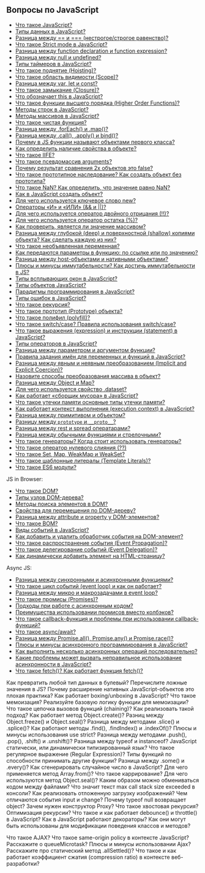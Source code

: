 ## Вопросы по JavaScript

- [Что такое JavaScript?](1.md)
- [Типы данных в JavaScript?](2.md)
- [Разница между == и === (нестрогое/строгое равенство)?](3.md)
- [Что такое Strict mode в JavaScript?](4.md)
- [Разница между function declaration и function expression?](5.md)
- [Разница между null и undefined?](6.md)
- [Типы таймеров в JavaScript?](7.md)
- [Что такое поднятие (Hoisting)?](8.md)
- [Что такое область видимости (Scope)?](9.md)
- [Разница между var, let и const?](10.md)
- [Что такое замыкание (Closure)?](11.md)
- [Что обозначает this в JavaScript?](12.md)
- [Что такое функции высшего порядка (Higher Order Functions)?](13.md)
- [Методы строк в JavaScript?](14.md)
- [Методы массивов в JavaScript?](15.md)
- [Что такое чистая функция?](16.md)
- [Разница между .forEach() и .map()?](17.md)
- [Разница между .call(), .apply() и bind()?](18.md)
- [Почему в JS функции называют объектами первого класса?](19.md)
- [Как определить наличие свойства в объекте?](20.md)
- [Что такое IIFE?](21.md)
- [Что такое псевдомассив arguments?](22.md)
- [Почему результат сравнения 2х объектов это false?](23.md)
- [Что такое прототипное наследование? Как создать объект без прототипа?](24.md)
- [Что такое NaN? Как определить, что значение равно NaN?](25.md)
- [Как в JavaScript создать объект?](26.md)
- [Для чего используется ключевое слово new?](27.md)
- [Операторы «И» и «ИЛИ» (&& и ||)?](28.md)
- [Для чего используется оператор двойного отрицания (!!)?](29.md)
- [Для чего используется оператор остатка (%)?](30.md)
- [Как проверить, является ли значение массивом?](31.md)
- [Разница между глубокой (deep) и поверхностной (shallow) копиями объекта? Как сделать каждую из них?](32.md)
- [Что такое необъявленная переменная?](33.md)
- [Как передаются параметры в функцию: по ссылке или по значению?](34.md)
- [Разница между host-объектами и нативными объектами?](35.md)
- [Плюсы и минусы иммутабельности? Как достичь иммутабельности в JS?](36.md)
- [Типы всплывающих окон в JavaScript?](37.md)
- [Типы объектов JavaScript?](38.md)
- [Парадигмы программирования в JavaScript?](39.md)
- [Типы ошибок в JavaScript?](40.md)
- [Что такое рекурсия?](41.md)
- [Что такое прототип (Prototype) объекта?](42.md)
- [Что такое полифил (polyfill)?](43.md)
- [Что такое switch/case? Правила использования switch/case?](44.md)
- [Что такое выражения (expression) и инструкции (statement) в JavaScript?](45.md)
- [Типы операторов в JavaScript?](46.md)
- [Разница между параметром и аргументом функции?](47.md)
- [Правила задания имён для переменных и функций в JavaScript?](48.md)
- [Разница между явным и неявным преобразованием (Implicit and Explicit Coercion)?](49.md)
- [Назовите способы преобразования массива в объект?](50.md)
- [Разница между Object и Map?](51.md)
- [Для чего используется свойство .dataset?](52.md)
- [Как работает «сборщик мусора» в JavaScript?](53.md)
- [Что такое утечки памяти основные типы утечки памяти?](54.md)
- [Как работает контекст выполнения (execution context) в JavaScript?](55.md)
- [Разница между примитивом и объектом?](56.md)
- [Разницу между `prototype` и `__proto__`?](81.md)
- [Разница между rest и spread оператарами?](82.md)
- [Разница между обычными функциями и стрелочными?](83.md)
- [Что такое генераторы? Когда стоит использовать генераторы?](84.md)
- [Что такое оператор нулевого слияния (??)](85.md)
- [Что такое Set, Map, WeakMap и WeakSet?](86.md)
- [Что такое шаблонные литералы (Template Literals)?](87.md)
- [Что такое ES6 модули?](88.md)

JS in Browser:
- [Что такое DOM?](57.md)
- [Типы узлов DOM-дерева?](58.md)
- [Методы поиска элементов в DOM?](59.md)
- [Свойства для перемещения по DOM-дереву?](60.md)
- [Разница между attribute и property у DOM-элементов?](61.md)
- [Что такое BOM?](62.md)
- [Виды событий в JavaScript?](63.md)
- [Как добавить и удалить обработчик события на DOM-элемент?](64.md)
- [Что такое распространение события (Event Propagation)?](65.md)
- [Что такое делегирование событий (Event Delegation)?](66.md)
- [Как динамически добавить элемент на HTML-страницу?](67.md)

Async JS:
- [Разница между синхронными и асинхронными функциями?](68.md)
- [Что такое цикл событий (event loop) и как он работает?](69.md)
- [Разница между микро и макрозадачами в event loop?](70.md)
- [Что такое промисы (Promises)?](71.md)
- [Подходы при работе с асинхронным кодом?](72.md)
- [Преимущества использовании промисов вместо колбэков?](73.md)
- [Что такое  callback-функция и проблемы при использовании callback-функций?](74.md)
- [Что такое async/await?](75.md)
- [Разница между Promise.all(), Promise.any() и Promise.race()?](76.md)
- [Плюсы и минусы асинхронного программирования в JavaScript?](77.md)
- [Как выполнить несколько асинхронных операций последовательно?](78.md)
- [Какие проблемы может вызвать неправильное использование асинхронности в JavaScript?](79.md)
- [Что такое fetch()? Как работает функция fetch()?](80.md)


Как превратить любой тип данных в булевый? Перечислите ложные значения в JS?
Почему расширение нативных JavaScript-объектов это плохая практика?
Как работает boxing/unboxing в JavaScript?
Что такое мемоизация? Реализуйте базовую логику функции для мемоизации?
Что такое цепочка вызовов функций (chaining)? Как реализовать такой подход? 
Как работает метод Object.create()?
Разниц между Object.freeze() и Object.seal()?
Разница между методами .slice() и .splice()?
Как работают методы .find(), .findIndex() и .indexOf()?
Плюсы и минусы использования use strict?
Разница между методами .push(), .pop(), .shift() и .unshift()?
Разница между typeof и instanceof?
JavaScript статически, или динамически типизированный язык?
Что такое регулярное выражение (Regular Expression)?
Типы функций по способности принимать другие функции?
Разница между .some() и .every()?
Как сгенерировать случайное число в JavaScript?
Для чего применяется метод Array.from()?
Что такое каррирование?
Для чего используются метод Object.seal()?
Каким образом можно обмениваться кодом между файлами?
Что значит текст max call stack size exceeded в консоли?
Как реализовать отложенную загрузку изображений?
Чем отличаются события input и change?
Почему typeof null возвращает object?
Зачем нужен конструктор Proxy?
Что такое хвостовая рекурсия? Оптимизация рекурсии?
Что такое и как работает debounce() и throttle() в JavaScript?
Как в JavaScript работают декораторы? Как они могут быть использованы для модификации поведения классов и методов?

Что такое AJAX?
Что такое same-origin policy в контексте JavaScript?
Расскажите о queueMicrotask?
Плюсы и минусы использовании Ajax?
Расскажите про статический метод .allSettled()?
Что такое и как работает коэффициент сжатия (compression ratio) в контексте веб-разработки?